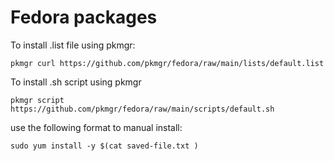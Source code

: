 # Fedora packages
  
To install .list file using pkmgr:  

```shell
pkmgr curl https://github.com/pkmgr/fedora/raw/main/lists/default.list
```

To install .sh script using pkmgr  

```shell
pkmgr script https://github.com/pkmgr/fedora/raw/main/scripts/default.sh
```  

use the following format to manual install:  

```shell
sudo yum install -y $(cat saved-file.txt )
```
